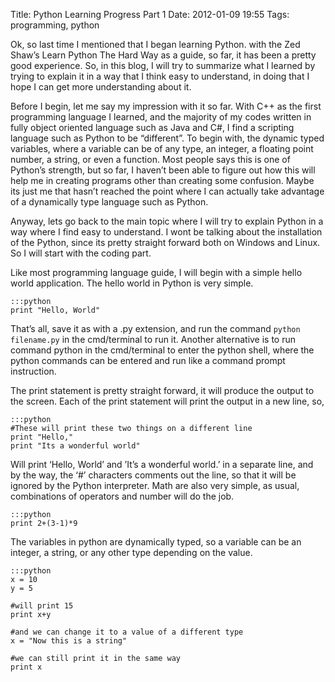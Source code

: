 Title: Python Learning Progress Part 1
Date: 2012-01-09 19:55
Tags: programming, python

Ok, so last time I mentioned that I began learning Python. with the Zed
Shaw’s Learn Python The Hard Way as a guide, so far, it has been a
pretty good experience. So, in this blog, I will try to summarize what I
learned by trying to explain it in a way that I think easy to
understand, in doing that I hope I can get more understanding about it.

Before I begin, let me say my impression with it so far. With C++ as the
first programming language I learned, and the majority of my codes
written in fully object oriented language such as Java and C#, I find a
scripting language such as Python to be “different”. To begin with, the
dynamic typed variables, where a variable can be of any type, an
integer, a floating point number, a string, or even a function. Most
people says this is one of Python’s strength, but so far, I haven’t been
able to figure out how this will help me in creating programs other than
creating some confusion. Maybe its just me that hasn’t reached the point
where I can actually take advantage of a dynamically type language such
as Python.

Anyway, lets go back to the main topic where I will try to explain
Python in a way where I find easy to understand. I wont be talking about
the installation of the Python, since its pretty straight forward both
on Windows and Linux. So I will start with the coding part.

Like most programming language guide, I will begin with a simple hello
world application. The hello world in Python is very simple.

    :::python
    print "Hello, World"

That’s all, save it as with a .py extension, and run the command `python filename.py`
 in the cmd/terminal to run it. Another alternative is to run
command python in the cmd/terminal to enter the python shell, where the
python commands can be entered and run like a command prompt
instruction.

The print statement is pretty straight forward, it will produce the
output to the screen. Each of the print statement will print the output
in a new line, so,

    :::python
    #These will print these two things on a different line
    print "Hello,"
    print "Its a wonderful world"

Will print ‘Hello, World’ and ’It’s a wonderful world.’ in a separate
line, and by the way, the ‘#’ characters comments out the line, so that
it will be ignored by the Python interpreter. Math are also very simple,
as usual, combinations of operators and number will do the job.

    :::python
    print 2+(3-1)*9

The variables in python are dynamically typed, so a variable can be an
integer, a string, or any other type depending on the value.

    :::python
    x = 10
    y = 5

    #will print 15
    print x+y

    #and we can change it to a value of a different type
    x = "Now this is a string"

    #we can still print it in the same way
    print x
